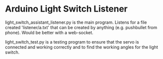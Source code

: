 # Arduino Light Switch Listener

light_switch_assistant_listener.py is the main program. Listens for a file created 'listener/a.txt' that can be created by anything (e.g. pushbullet from phone).
Would be better with a web-socket.

light_switch_test.py is a testing program to ensure that the servo is connected and working correctly and to find the working angles for the light switch.
